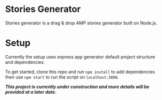 # Stories Generator

Stories generator is a drag & drop AMP stories generator built on Node.js.

# Setup
Currently the setup uses express app generator default project structure and dependencies.

To get started, clone this repo and run `npm install` to add dependencies then use `npm start`
to run the script on `localhost:3000`.

_**This project is currently under construction and more details will be provided at a later date.**_